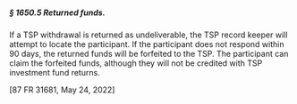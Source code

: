 ##### § 1650.5 Returned funds. #####

If a TSP withdrawal is returned as undeliverable, the TSP record keeper will attempt to locate the participant. If the participant does not respond within 90 days, the returned funds will be forfeited to the TSP. The participant can claim the forfeited funds, although they will not be credited with TSP investment fund returns.

[87 FR 31681, May 24, 2022]